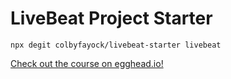 # LiveBeat Project Starter

```
npx degit colbyfayock/livebeat-starter livebeat
```

[Check out the course on egghead.io!](https://egghead.io/courses/full-stack-with-react-and-appwrite-e1e46f61?af=atzgap)
